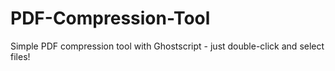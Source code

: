 # PDF-Compression-Tool
Simple PDF compression tool with Ghostscript - just double-click and select files!
